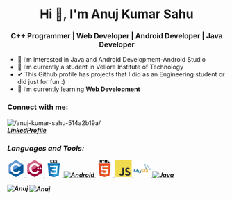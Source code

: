 

<!---
anujkumar070/anujkumar070 is a ✨ special ✨ repository because its `README.md` (this file) appears on your GitHub profile.
You can click the Preview link to take a look at your changes.
--->

<h1 align="center">Hi 👋, I'm Anuj Kumar Sahu</h1>
<h3 align="center">C++ Programmer | Web Developer | Android Developer | Java Developer</h3>

- 👀 I’m interested in Java and Android Development-Android Studio
- 🌱 I’m currently a student in Vellore Institute of Technology
- ✔ This Github profile has projects that I did as an Engineering student or did just for fun :)
- 🌱 I’m currently learning **Web Development**

<h3 align="left">Connect with me:</h3>
<p align="left">
  <img align="center" src="https://raw.githubusercontent.com/rahuldkjain/github-profile-readme-generator/master/src/images/icons/Social/linked-in-alt.svg" alt="/anuj-kumar-sahu-514a2b19a/" height="30" width="40"/><br>
  <a href="https://www.linkedin.com/in/anuj-kumar-sahu-514a2b19a" target="blank"><b><i>LinkedProfile<i><b></a>

</p>

<h3 align="left">Languages and Tools:</h3>
<p align="left"> <a href="https://www.cprogramming.com/" target="_blank"> <img src="https://raw.githubusercontent.com/devicons/devicon/master/icons/c/c-original.svg" alt="c" width="40" height="40"/> </a> <a href="https://www.w3schools.com/cpp/" target="_blank"> <img src="https://raw.githubusercontent.com/devicons/devicon/master/icons/cplusplus/cplusplus-original.svg" alt="cplusplus" width="40" height="40"/> </a> <a href="https://www.w3schools.com/css/" target="_blank"> <img src="https://raw.githubusercontent.com/devicons/devicon/master/icons/css3/css3-original-wordmark.svg" alt="css3" width="40" height="40"/> </a> <a href="https://flask.palletsprojects.com/" target="_blank"> <img src="https://brandeps.com/icon-download/A/Android-icon-vector-04.svg" alt="Android" width="40" height="40"/> </a> <a href="https://www.w3.org/html/" target="_blank"> <img src="https://raw.githubusercontent.com/devicons/devicon/master/icons/html5/html5-original-wordmark.svg" alt="html5" width="40" height="40"/> </a> <a href="https://developer.mozilla.org/en-US/docs/Web/JavaScript" target="_blank"> <img src="https://raw.githubusercontent.com/devicons/devicon/master/icons/javascript/javascript-original.svg" alt="javascript" width="40" height="40"/> </a> <a href="https://www.mysql.com/" target="_blank"> <img src="https://raw.githubusercontent.com/devicons/devicon/master/icons/mysql/mysql-original-wordmark.svg" alt="mysql" width="40" height="40"/> </a> <a href="https://opencv.org/" target="_blank"> <img src="https://brandeps.com/logo-download/J/Java-logo-vector-01.svg" alt="Java" width="40" height="40"/> </a></p>

<p><img align="left" src="https://github-readme-stats.vercel.app/api/top-langs?username=anujkumar070&show_icons=true&locale=en&layout=compact" alt="Anuj" /></p>

<p>&nbsp;<img align="center" src="https://github-readme-stats.vercel.app/api?username=anujkumar070&show_icons=true&locale=en" alt="Anuj" /></p>


